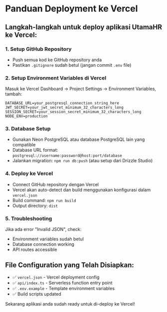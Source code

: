# Panduan Deployment ke Vercel

## Langkah-langkah untuk deploy aplikasi UtamaHR ke Vercel:

### 1. Setup GitHub Repository
- Push semua kod ke GitHub repository anda
- Pastikan `.gitignore` sudah betul (jangan commit `.env` file)

### 2. Setup Environment Variables di Vercel
Masuk ke Vercel Dashboard → Project Settings → Environment Variables, tambah:

```
DATABASE_URL=your_postgresql_connection_string_here
JWT_SECRET=your_jwt_secret_minimum_32_characters_long
SESSION_SECRET=your_session_secret_minimum_32_characters_long
NODE_ENV=production
```

### 3. Database Setup
- Gunakan Neon PostgreSQL atau database PostgreSQL lain yang compatible
- Database URL format: `postgresql://username:password@host:port/database`
- Jalankan migration: `npm run db:push` (atau setup dari Drizzle Studio)

### 4. Deploy ke Vercel
- Connect GitHub repository dengan Vercel
- Vercel akan auto-detect dan build menggunakan konfigurasi dalam `vercel.json`
- Build command: `npm run build`
- Output directory: `dist`

### 5. Troubleshooting
Jika ada error "Invalid JSON", check:
- Environment variables sudah betul
- Database connection working
- API routes accessible

## File Configuration yang Telah Disiapkan:
- ✅ `vercel.json` - Vercel deployment config
- ✅ `api/index.ts` - Serverless function entry point
- ✅ `.env.example` - Template environment variables
- ✅ Build scripts updated

Sekarang aplikasi anda sudah ready untuk di-deploy ke Vercel!